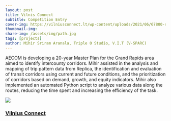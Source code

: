 ```yaml
---
layout: post
title: Vilnis Connect
subtitle: Competition Entry
cover-img: https://vilniusconnect.lt/wp-content/uploads/2021/06/67800-scaled.jpeg
thumbnail-img:
share-img: /assets/img/path.jpg
tags: [projects]
author: Mihir Sriram Aranala, Triple O Studio, V.I.T (V-SPARC)
---
```


AECOM is developing a 20-year Master Plan for the Grand Rapids area aimed to identify intercounty corridors. Mihir assisted in the analysis and mapping of trip pattern data from Replica, the identification and evaluation of transit corridors using current and future conditions, and the prioritization of corridors based on demand, growth, and equity indicators. Mihir also implemented an automated Python script to analyze various data along the routes, reducing the time spent and increasing the efficiency of the task.

<img src="https://vilniusconnect.lt/wp-content/uploads/2021/06/67800-scaled.jpeg">

<h3><a target="_blank" href="https://vilniusconnect.lt/en/future/67800/">Vilnius Connect</a></h3>